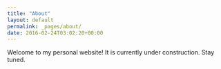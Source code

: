 ```yaml
---
title: "About"
layout: default
permalink: _pages/about/
date: 2016-02-24T03:02:20+00:00
---
```


Welcome to my personal website! It is currently under construction. Stay tuned.



